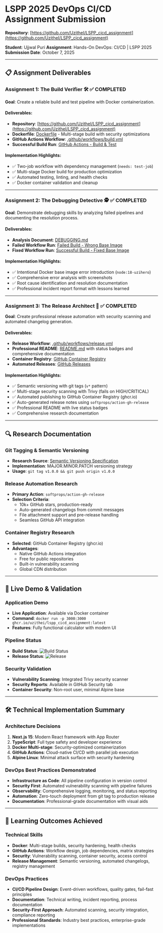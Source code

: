 # LSPP 2025 DevOps CI/CD Assignment Submission

**Repository**: [https://github.com/UzitheI/LSPP_cicd_assignment](https://github.com/UzitheI/LSPP_cicd_assignment)

**Student**: Ujjwal Puri
**Assignment**: Hands-On DevOps: CI/CD | LSPP 2025  
**Submission Date**: October 7, 2025

---

## 📋 Assignment Deliverables

### Assignment 1: The Build Verifier 🛠️ ✅ **COMPLETED**

**Goal**: Create a reliable build and test pipeline with Docker containerization.

#### Deliverables:

- **Repository**: [https://github.com/UzitheI/LSPP_cicd_assignment](https://github.com/UzitheI/LSPP_cicd_assignment)
- **Dockerfile**: [Dockerfile](Dockerfile) - Multi-stage build with security optimizations
- **GitHub Actions Workflow**: [.github/workflows/build.yml](.github/workflows/build.yml)
- **Successful Build Run**: [GitHub Actions - Build & Test](https://github.com/UzitheI/LSPP_cicd_assignment/actions/workflows/build.yml)

#### Implementation Highlights:

- ✅ Two-job workflow with dependency management (`needs: test-job`)
- ✅ Multi-stage Docker build for production optimization
- ✅ Automated testing, linting, and health checks
- ✅ Docker container validation and cleanup

---

### Assignment 2: The Debugging Detective 🕵️ ✅ **COMPLETED**

**Goal**: Demonstrate debugging skills by analyzing failed pipelines and documenting the resolution process.

#### Deliverables:

- **Analysis Document**: [DEBUGGING.md](DEBUGGING.md)
- **Failed Workflow Run**: [Failed Build - Wrong Base Image](https://github.com/UzitheI/LSPP_cicd_assignment/actions/runs/18311683218)
- **Fixed Workflow Run**: [Successful Build - Fixed Base Image](https://github.com/UzitheI/LSPP_cicd_assignment/actions/runs/18311772295)

#### Implementation Highlights:

- ✅ Intentional Docker base image error introduction (`node:18-uzihero`)
- ✅ Comprehensive error analysis with screenshots
- ✅ Root cause identification and resolution documentation
- ✅ Professional incident report format with lessons learned

---

### Assignment 3: The Release Architect 🚀 ✅ **COMPLETED**

**Goal**: Create professional release automation with security scanning and automated changelog generation.

#### Deliverables:

- **Release Workflow**: [.github/workflows/release.yml](.github/workflows/release.yml)
- **Professional README**: [README.md](README.md) with status badges and comprehensive documentation
- **Container Registry**: [GitHub Container Registry](https://github.com/UzitheI/LSPP_cicd_assignment/pkgs/container/lspp_cicd_assignment)
- **Automated Releases**: [GitHub Releases](https://github.com/UzitheI/LSPP_cicd_assignment/releases)

#### Implementation Highlights:

- ✅ Semantic versioning with git tags (`v*` pattern)
- ✅ Multi-stage security scanning with Trivy (fails on HIGH/CRITICAL)
- ✅ Automated publishing to GitHub Container Registry (ghcr.io)
- ✅ Auto-generated release notes using `softprops/action-gh-release`
- ✅ Professional README with live status badges
- ✅ Comprehensive research documentation

---

## 🔍 Research Documentation

### Git Tagging & Semantic Versioning

- **Research Source**: [Semantic Versioning Specification](https://semver.org/)
- **Implementation**: MAJOR.MINOR.PATCH versioning strategy
- **Usage**: `git tag v1.0.0 && git push origin v1.0.0`

### Release Automation Research

- **Primary Action**: `softprops/action-gh-release`
- **Selection Criteria**:
  - 10k+ GitHub stars, production-ready
  - Auto-generated changelogs from commit messages
  - File attachment support and pre-release handling
  - Seamless GitHub API integration

### Container Registry Research

- **Selected**: GitHub Container Registry (ghcr.io)
- **Advantages**:
  - Native GitHub Actions integration
  - Free for public repositories
  - Built-in vulnerability scanning
  - Global CDN distribution

---

## 🚀 Live Demo & Validation

### Application Demo

- **Live Application**: Available via Docker container
- **Command**: `docker run -p 3000:3000 ghcr.io/uzithei/lspp_cicd_assignment:latest`
- **Features**: Fully functional calculator with modern UI

### Pipeline Status

- **Build Status**: ![Build Status](https://github.com/UzitheI/LSPP_cicd_assignment/workflows/Build%20%26%20Test/badge.svg)
- **Release Status**: ![Release](https://github.com/UzitheI/LSPP_cicd_assignment/workflows/Release/badge.svg)

### Security Validation

- **Vulnerability Scanning**: Integrated Trivy security scanner
- **Security Reports**: Available in GitHub Security tab
- **Container Security**: Non-root user, minimal Alpine base

---

## 🛠️ Technical Implementation Summary

### Architecture Decisions

1. **Next.js 15**: Modern React framework with App Router
2. **TypeScript**: Full type safety and developer experience
3. **Docker Multi-stage**: Security-optimized containerization
4. **GitHub Actions**: Cloud-native CI/CD with parallel job execution
5. **Alpine Linux**: Minimal attack surface with security hardening

### DevOps Best Practices Demonstrated

- **Infrastructure as Code**: All pipeline configuration in version control
- **Security First**: Automated vulnerability scanning with pipeline failures
- **Observability**: Comprehensive logging, monitoring, and status reporting
- **Automation**: Zero-touch deployment from git tag to production release
- **Documentation**: Professional-grade documentation with visual aids

---

## 🎯 Learning Outcomes Achieved

### Technical Skills

- **Docker**: Multi-stage builds, security hardening, health checks
- **GitHub Actions**: Workflow design, job dependencies, matrix strategies
- **Security**: Vulnerability scanning, container security, access control
- **Release Management**: Semantic versioning, automated changelogs, registry management

### DevOps Practices

- **CI/CD Pipeline Design**: Event-driven workflows, quality gates, fail-fast principles
- **Documentation**: Technical writing, incident reporting, process documentation
- **Security-First Approach**: Automated scanning, security integration, compliance reporting
- **Professional Standards**: Industry best practices, enterprise-grade implementations

